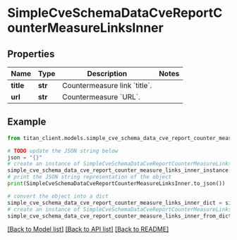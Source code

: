 # SimpleCveSchemaDataCveReportCounterMeasureLinksInner


## Properties

Name | Type | Description | Notes
------------ | ------------- | ------------- | -------------
**title** | **str** | Countermeasure link &#x60;title&#x60;. | 
**url** | **str** | Countermeasure &#x60;URL&#x60;. | 

## Example

```python
from titan_client.models.simple_cve_schema_data_cve_report_counter_measure_links_inner import SimpleCveSchemaDataCveReportCounterMeasureLinksInner

# TODO update the JSON string below
json = "{}"
# create an instance of SimpleCveSchemaDataCveReportCounterMeasureLinksInner from a JSON string
simple_cve_schema_data_cve_report_counter_measure_links_inner_instance = SimpleCveSchemaDataCveReportCounterMeasureLinksInner.from_json(json)
# print the JSON string representation of the object
print(SimpleCveSchemaDataCveReportCounterMeasureLinksInner.to_json())

# convert the object into a dict
simple_cve_schema_data_cve_report_counter_measure_links_inner_dict = simple_cve_schema_data_cve_report_counter_measure_links_inner_instance.to_dict()
# create an instance of SimpleCveSchemaDataCveReportCounterMeasureLinksInner from a dict
simple_cve_schema_data_cve_report_counter_measure_links_inner_from_dict = SimpleCveSchemaDataCveReportCounterMeasureLinksInner.from_dict(simple_cve_schema_data_cve_report_counter_measure_links_inner_dict)
```
[[Back to Model list]](../README.md#documentation-for-models) [[Back to API list]](../README.md#documentation-for-api-endpoints) [[Back to README]](../README.md)


